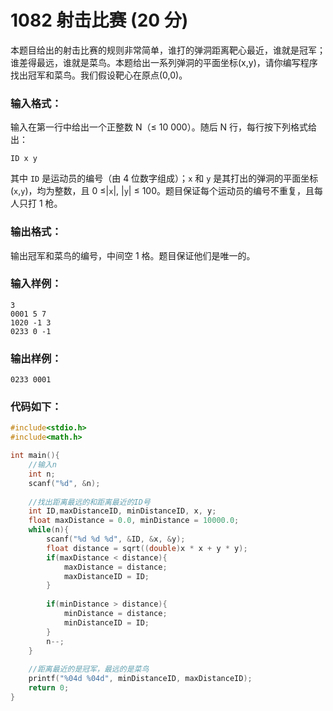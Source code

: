 # 1082 射击比赛 (20 分)
本题目给出的射击比赛的规则非常简单，谁打的弹洞距离靶心最近，谁就是冠军；谁差得最远，谁就是菜鸟。本题给出一系列弹洞的平面坐标(x,y)，请你编写程序找出冠军和菜鸟。我们假设靶心在原点(0,0)。
### 输入格式：
输入在第一行中给出一个正整数 N（≤ 10 000）。随后 N 行，每行按下列格式给出：
```
ID x y
```
其中 `ID` 是运动员的编号（由 4 位数字组成）；`x` 和 `y` 是其打出的弹洞的平面坐标(`x`,`y`)，均为整数，且 0 ≤|`x`|, |`y`| ≤ 100。题目保证每个运动员的编号不重复，且每人只打 1 枪。
### 输出格式：
输出冠军和菜鸟的编号，中间空 1 格。题目保证他们是唯一的。
### 输入样例：
```
3
0001 5 7
1020 -1 3
0233 0 -1
```
### 输出样例：
```
0233 0001
```
### 代码如下：
```c
#include<stdio.h>
#include<math.h>

int main(){
    //输入n 
    int n;
    scanf("%d", &n);
    
    //找出距离最远的和距离最近的ID号 
    int ID,maxDistanceID, minDistanceID, x, y;
    float maxDistance = 0.0, minDistance = 10000.0;
    while(n){
        scanf("%d %d %d", &ID, &x, &y);
        float distance = sqrt((double)x * x + y * y);
        if(maxDistance < distance){
            maxDistance = distance;
            maxDistanceID = ID;
        } 
        
        if(minDistance > distance){
            minDistance = distance;
            minDistanceID = ID;
        } 
        n--;
    }
    
    //距离最近的是冠军，最远的是菜鸟 
    printf("%04d %04d", minDistanceID, maxDistanceID);
    return 0;
} 
```